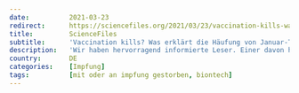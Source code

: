 ```yaml
---
date:          2021-03-23
redirect:      https://sciencefiles.org/2021/03/23/vaccination-kills-was-erklart-die-haufung-von-januar-toten-in-gibraltar-leserfrage/
title:         ScienceFiles
subtitle:      'Vaccination kills? Was erklärt die Häufung von Januar-Toten in Gibraltar [Leserfrage]'
description:   'Wir haben hervorragend informierte Leser. Einer davon hat uns auf die Begebenheit aufmerksam gemacht, die wir in diesem Beitrag verarbeiten. Ort: Gibraltar; Beobachtung: Übersterblichkeit Verdächtiger: BNT162b2, der Impfstoff von Pfizer/Biotech Tatnachweis: Indizien und Korrelationen Wir übergeben den folgenden Fall an die Jury unserer Leser und warten auf das Urteil. Die folgende Abbildung zeigt den Stand…'
country:       DE
categories:    [Impfung]
tags:          [mit oder an impfung gestorben, biontech]
---
```

